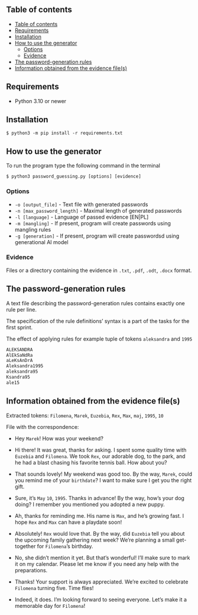 ## Table of contents

- [Table of contents](#table-of-contents)
- [Requirements](#requirements)
- [Installation](#installation)
- [How to use the generator](#how-to-use-the-generator)
  - [Options](#options)
  - [Evidence](#evidence)
- [The password-generation rules](#the-password-generation-rules)
- [Information obtained from the evidence file(s)](#information-obtained-from-the-evidence-files)

## Requirements
- Python 3.10 or newer

## Installation
`$ python3 -m pip install -r requirements.txt`

## How to use the generator

To run the program type the following command in the terminal

`$ python3 password_guessing.py [options] [evidence]`

### Options

* `-o [output_file]` - Text file with generated passwords 
* `-n [max_password_length]` - Maximal length of generated passwords
* `-l [language]` - Language of passed evidence [EN|PL]
* `-m [mangling]` - If present, program will create passwords using mangling rules
* `-g [generation]` - If present, program will create passwordsd using generational AI model

### Evidence

Files or a directory containing the evidence in `.txt`, `.pdf`, `.odt`, `.docx` format.

## The password-generation rules

A text file describing the password-generation rules contains exactly one rule per line. 

The specification of the rule definitions’ syntax is a part of the tasks for the first sprint. 

The effect of applying rules for example tuple of tokens `aleksandra` and `1995`

```bash
ALEKSANDRA
AlEkSaNdRa
aLeKsAnDrA
Aleksandra1995
aleksandra95
Ksandra95
ale15
```

## Information obtained from the evidence file(s)

Extracted tokens: `Filomena`, `Marek`, `Euzebia`, `Rex`, `Max`, `maj`, `1995`, `10`

File with the correspondence:

* Hey `Marek`! How was your weekend?

* Hi there! It was great, thanks for asking. I spent some quality time with `Euzebia` and `Filomena`. We took `Rex`, our adorable dog, to the park, and he had a blast chasing his favorite tennis ball. How about you?

* That sounds lovely! My weekend was good too. By the way, `Marek`, could you remind me of your `birthdate`? I want to make sure I get you the right gift.

* Sure, it’s `May` `10`, `1995`. Thanks in advance! By the way, how’s your dog doing? I remember you mentioned you adopted a new puppy.

* Ah, thanks for reminding me. His name is `Max`, and he’s growing fast. I hope `Rex` and `Max` can have a playdate soon!

* Absolutely! `Rex` would love that. By the way, did `Euzebia` tell you about the upcoming family gathering next week? We’re planning a small get-together for `Filomena`’s birthday.

* No, she didn’t mention it yet. But that’s wonderful! I’ll make sure to mark it on my calendar. Please let me know if you need any help with the preparations.

* Thanks! Your support is always appreciated. We’re excited to celebrate `Filomena` turning five. Time flies!

* Indeed, it does. I’m looking forward to seeing everyone. Let’s make it a memorable day for `Filomena`!
